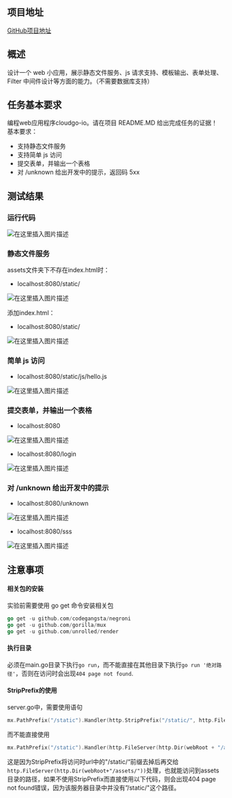 ﻿

## 项目地址
[GitHub项目地址](https://github.com/liangyling3/SeviceComputing/tree/master/week8_cloudGo)

##  概述
设计一个 web 小应用，展示静态文件服务、js 请求支持、模板输出、表单处理、Filter 中间件设计等方面的能力。（不需要数据库支持）
## 任务基本要求
编程web应用程序cloudgo-io。请在项目 README.MD 给出完成任务的证据！ 基本要求：

- 支持静态文件服务
- 支持简单 js 访问
- 提交表单，并输出一个表格
- 对 /unknown 给出开发中的提示，返回码 5xx


## 测试结果
### 运行代码
![在这里插入图片描述](https://img-blog.csdnimg.cn/20191113195036784.png?x-oss-process=image/watermark,type_ZmFuZ3poZW5naGVpdGk,shadow_10,text_aHR0cHM6Ly9ibG9nLmNzZG4ubmV0L2xpYW5neWxpbmcz,size_16,color_FFFFFF,t_70)
### 静态文件服务
assets文件夹下不存在index.html时：
- localhost:8080/static/

![在这里插入图片描述](https://img-blog.csdnimg.cn/20191113194659530.png)

添加index.html：
- localhost:8080/static/

![在这里插入图片描述](https://img-blog.csdnimg.cn/20191113194425746.png?x-oss-process=image/watermark,type_ZmFuZ3poZW5naGVpdGk,shadow_10,text_aHR0cHM6Ly9ibG9nLmNzZG4ubmV0L2xpYW5neWxpbmcz,size_16,color_FFFFFF,t_70)
### 简单 js 访问
- localhost:8080/static/js/hello.js

![在这里插入图片描述](https://img-blog.csdnimg.cn/20191113194511620.png?x-oss-process=image/watermark,type_ZmFuZ3poZW5naGVpdGk,shadow_10,text_aHR0cHM6Ly9ibG9nLmNzZG4ubmV0L2xpYW5neWxpbmcz,size_16,color_FFFFFF,t_70)
### 提交表单，并输出一个表格
- localhost:8080

![在这里插入图片描述](https://img-blog.csdnimg.cn/20191113194214918.png)
- localhost:8080/login

![在这里插入图片描述](https://img-blog.csdnimg.cn/20191113194310706.png?x-oss-process=image/watermark,type_ZmFuZ3poZW5naGVpdGk,shadow_10,text_aHR0cHM6Ly9ibG9nLmNzZG4ubmV0L2xpYW5neWxpbmcz,size_16,color_FFFFFF,t_70)

### 对 /unknown 给出开发中的提示

-  localhost:8080/unknown

![在这里插入图片描述](https://img-blog.csdnimg.cn/20191113194821957.png)

- localhost:8080/sss

![在这里插入图片描述](https://img-blog.csdnimg.cn/20191113194845881.png)
## 注意事项
#### 相关包的安装
实验前需要使用 go get 命令安装相关包
```go
go get -u github.com/codegangsta/negroni
go get -u github.com/gorilla/mux
go get -u github.com/unrolled/render
```
#### 执行目录
必须在main.go目录下执行`go run`，而不能直接在其他目录下执行`go run '绝对路径'`，否则在访问时会出现`404 page not found`.

#### StripPrefix的使用
server.go中，需要使用语句
```go
mx.PathPrefix("/static").Handler(http.StripPrefix("/static/", http.FileServer(http.Dir(webRoot+"/assets/"))))
```
而不能直接使用
```go
mx.PathPrefix("/static").Handler(http.FileServer(http.Dir(webRoot + "/assets/")))
```
这是因为StripPrefix将访问时url中的"/static/“前缀去掉后再交给`http.FileServer(http.Dir(webRoot+"/assets/"))`处理，也就能访问到assets目录的路径，如果不使用StripPrefix而直接使用以下代码，则会出现404 page not found错误，因为该服务器目录中并没有”/static/"这个路径。
